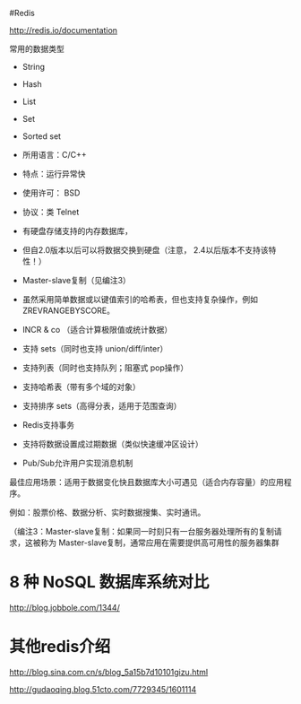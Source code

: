 #Redis

http://redis.io/documentation

常用的数据类型
- String
- Hash
- List
- Set
- Sorted set

- 所用语言：C/C++
- 特点：运行异常快
- 使用许可： BSD
- 协议：类 Telnet
- 有硬盘存储支持的内存数据库，
- 但自2.0版本以后可以将数据交换到硬盘（注意， 2.4以后版本不支持该特性！）
- Master-slave复制（见编注3）
- 虽然采用简单数据或以键值索引的哈希表，但也支持复杂操作，例如 ZREVRANGEBYSCORE。
- INCR & co （适合计算极限值或统计数据）
- 支持 sets（同时也支持 union/diff/inter）
- 支持列表（同时也支持队列；阻塞式 pop操作）
- 支持哈希表（带有多个域的对象）
- 支持排序 sets（高得分表，适用于范围查询）
- Redis支持事务
- 支持将数据设置成过期数据（类似快速缓冲区设计）
- Pub/Sub允许用户实现消息机制
 

最佳应用场景：适用于数据变化快且数据库大小可遇见（适合内存容量）的应用程序。

例如：股票价格、数据分析、实时数据搜集、实时通讯。

（编注3：Master-slave复制：如果同一时刻只有一台服务器处理所有的复制请求，这被称为 Master-slave复制，通常应用在需要提供高可用性的服务器集群


# 8 种 NoSQL 数据库系统对比

http://blog.jobbole.com/1344/

# 其他redis介绍

http://blog.sina.com.cn/s/blog_5a15b7d10101gizu.html

http://gudaoqing.blog.51cto.com/7729345/1601114
